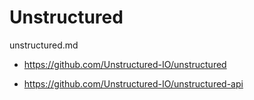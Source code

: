 # Unstructured

unstructured.md

*   https://github.com/Unstructured-IO/unstructured

*   https://github.com/Unstructured-IO/unstructured-api



